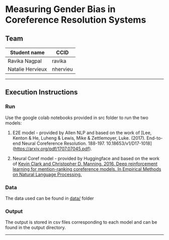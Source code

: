 # Measuring Gender Bias in Coreference Resolution Systems
## Team
|Student name      | CCID       |
|------------------|------------|
|Ravika Nagpal     |  ravika    |
|Natalie Hervieux  |  nhervieu  |

---
## Execution Instructions
### Run

Use the google colab notebooks provided in src folder to run the two models:

1. E2E model - provided by Allen NLP and based on the work of [Lee, Kenton & He, Luheng & Lewis, Mike & Zettlemoyer, Luke. (2017). End-to-end Neural Coreference Resolution. 188-197. 10.18653/v1/D17-1018] (https://arxiv.org/pdf/1707.07045.pdf). 

2. Neural Coref model - provided by Huggingface and based on the work of  [Kevin Clark and Christopher D. Manning. 2016. Deep reinforcement learning for mention-ranking coreference models. In Empirical Methods on Natural Language Processing.](https://aclanthology.org/D16-1245.pdf)

### Data

The data used can be found in [data/](data/) folder

### Output

The output is stored in csv files corresponding to each model and can be found in the output directory.

---
